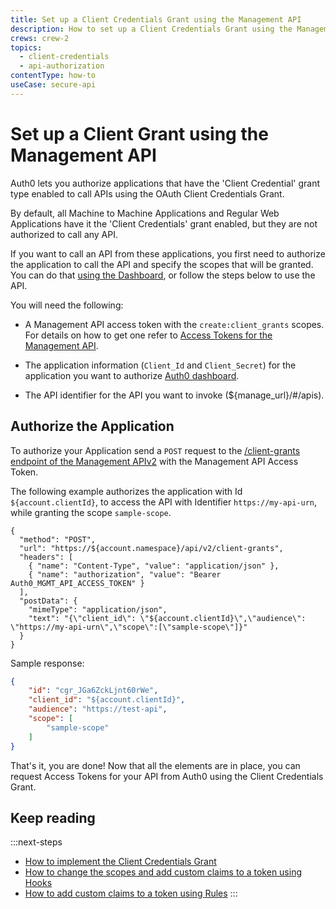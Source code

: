 ```yaml
---
title: Set up a Client Credentials Grant using the Management API
description: How to set up a Client Credentials Grant using the Management API.
crews: crew-2
topics:
  - client-credentials
  - api-authorization
contentType: how-to
useCase: secure-api
---
```


# Set up a Client Grant using the Management API

Auth0 lets you authorize applications that have the 'Client Credential' grant type enabled to call APIs using the OAuth Client Credentials Grant. 

By default, all Machine to Machine Applications and Regular Web Applications have it the 'Client Credentials' grant enabled, but they are not authorized to call any API.

If you want to call an API from these applications, you first need to authorize the application to call the API and specify the scopes that will be granted. You can do that [using the Dashboard](/api-auth/config/using-the-dashboard), or follow the steps below to use the API.

You will need the following:

- A Management API access token with the `create:client_grants` scopes. For details on how to get one refer to [Access Tokens for the Management API](/api/management/v2/concepts/tokens).

- The application information (`Client_Id` and `Client_Secret`) for the application you want to authorize [Auth0 dashboard](${manage_url}/#/applications).

- The API identifier for the API you want to invoke (${manage_url}/#/apis).

##  Authorize the Application

To authorize your Application send a `POST` request to the [/client-grants endpoint of the Management APIv2](/api/management/v2#!/Client_Grants/post_client_grants) with the Management API Access Token.

The following example authorizes the application with Id `${account.clientId}`, to access the API with Identifier `https://my-api-urn`, while granting the scope `sample-scope`.

```har
{
  "method": "POST",
  "url": "https://${account.namespace}/api/v2/client-grants",
  "headers": [
    { "name": "Content-Type", "value": "application/json" },
    { "name": "authorization", "value": "Bearer Auth0_MGMT_API_ACCESS_TOKEN" }
  ],
  "postData": {
    "mimeType": "application/json",
    "text": "{\"client_id\": \"${account.clientId}\",\"audience\": \"https://my-api-urn\",\"scope\":[\"sample-scope\"]}"
  }
}
```

Sample response:

```json
{
    "id": "cgr_JGa6ZckLjnt60rWe",
    "client_id": "${account.clientId}",
    "audience": "https://test-api",
    "scope": [
        "sample-scope"
    ]
}
```

That's it, you are done! Now that all the elements are in place, you can request Access Tokens for your API from Auth0 using the Client Credentials Grant.

## Keep reading

:::next-steps
* [How to implement the Client Credentials Grant](/api-auth/tutorials/client-credentials)
* [How to change the scopes and add custom claims to a token using Hooks](/api-auth/tutorials/client-credentials/customize-with-hooks)
* [How to add custom claims to a token using Rules](/scopes#custom-claims)
:::
